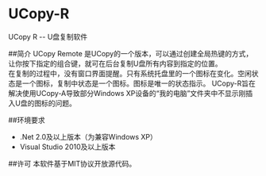 # UCopy-R
UCopy R -- U盘复制软件  

##简介
UCopy Remote 是UCopy的一个版本，可以通过创建全局热键的方式，让你按下指定的组合键，就可在后台复制U盘所有内容到指定的位置。  
在复制的过程中，没有窗口界面提醒。只有系统托盘里的一个图标在变化。空闲状态是一个图标，复制中状态是一个图标。图标是唯一的状态指示。
UCopy-R旨在解决使用UCopy-A导致部分Windows XP设备的“我的电脑”文件夹中不显示刚插入U盘的图标的问题。

##环境要求
* .Net 2.0及以上版本（为兼容Windows XP）
* Visual Studio 2010及以上版本

##许可
本软件基于MIT协议开放源代码。
